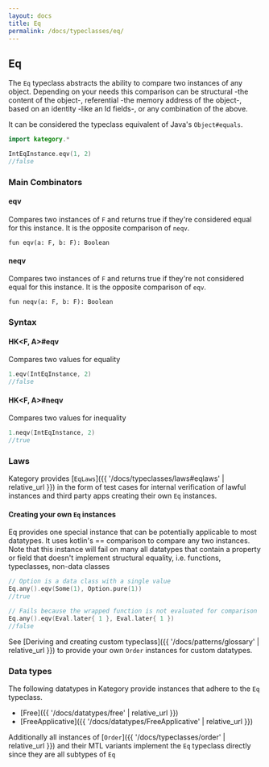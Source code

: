 ```yaml
---
layout: docs
title: Eq
permalink: /docs/typeclasses/eq/
---
```


## Eq

The `Eq` typeclass abstracts the ability to compare two instances of any object.
Depending on your needs this comparison can be structural -the content of the object-, referential -the memory address of the object-, based on an identity -like an Id fields-, or any combination of the above.

It can be considered the typeclass equivalent of Java's `Object#equals`.

```kotlin
import kategory.*

IntEqInstance.eqv(1, 2)
//false
```

### Main Combinators

#### eqv

Compares two instances of `F` and returns true if they're considered equal for this instance.
It is the opposite comparison of `neqv`.

`fun eqv(a: F, b: F): Boolean`

#### neqv

Compares two instances of `F` and returns true if they're not considered equal for this instance.
It is the opposite comparison of `eqv`.

`fun neqv(a: F, b: F): Boolean`

### Syntax

#### HK<F, A>#eqv

Compares two values for equality

```kotlin
1.eqv(IntEqInstance, 2)
//false
```

#### HK<F, A>#neqv

Compares two values for inequality

```kotlin
1.neqv(IntEqInstance, 2)
//true
```

### Laws

Kategory provides [`EqLaws`]({{ '/docs/typeclasses/laws#eqlaws' | relative_url }}) in the form of test cases for internal verification of lawful instances and third party apps creating their own `Eq` instances.

#### Creating your own `Eq` instances

Eq provides one special instance that can be potentially applicable to most datatypes.
It uses kotlin's == comparison to compare any two instances.
Note that this instance will fail on many all datatypes that contain a property or field that doesn't implement structural equality, i.e. functions, typeclasses, non-data classes

```kotlin
// Option is a data class with a single value
Eq.any().eqv(Some(1), Option.pure(1))
//true
```

```kotlin
// Fails because the wrapped function is not evaluated for comparison
Eq.any().eqv(Eval.later{ 1 }, Eval.later{ 1 })
//false
```

See [Deriving and creating custom typeclass]({{ '/docs/patterns/glossary' | relative_url }}) to provide your own `Order` instances for custom datatypes.

### Data types

The following datatypes in Kategory provide instances that adhere to the `Eq` typeclass.

- [Free]({{ '/docs/datatypes/free' | relative_url }})
- [FreeApplicative]({{ '/docs/datatypes/FreeApplicative' | relative_url }})

Additionally all instances of [`Order`]({{ '/docs/typeclasses/order' | relative_url }}) and their MTL variants implement the `Eq` typeclass directly
since they are all subtypes of `Eq`
